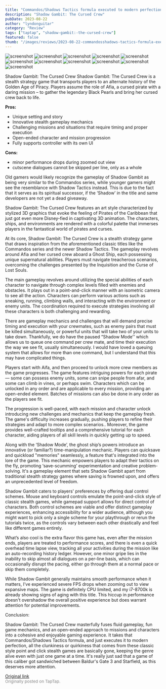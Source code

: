 ```yaml
---
title: "Commandos/Shadows Tactics formula executed to modern perfection | Full Review - Shadow Gambit"
description: "Shadow Gambit: The Cursed Crew"
pubDate: 2023-08-22
author: "lyndonguitar"
category: "Review"
tags: ["taptap", "shadow-gambit:-the-cursed-crew"]
featured: false
thumb: "/images/reviews/2023-08-22-commandosshadows-tactics-formula-executed-to-modern-perfection--full-review---shadow-gamb-0.avif"
---
```


<div class="gallery">
  <img src="/images/reviews/2023-08-22-commandosshadows-tactics-formula-executed-to-modern-perfection--full-review---shadow-gamb-0.avif" alt="screenshot" />
  <img src="/images/reviews/2023-08-22-commandosshadows-tactics-formula-executed-to-modern-perfection--full-review---shadow-gamb-1.avif" alt="screenshot" />
  <img src="/images/reviews/2023-08-22-commandosshadows-tactics-formula-executed-to-modern-perfection--full-review---shadow-gamb-2.avif" alt="screenshot" />
  <img src="/images/reviews/2023-08-22-commandosshadows-tactics-formula-executed-to-modern-perfection--full-review---shadow-gamb-3.avif" alt="screenshot" />
  <img src="/images/reviews/2023-08-22-commandosshadows-tactics-formula-executed-to-modern-perfection--full-review---shadow-gamb-4.avif" alt="screenshot" />
  <img src="/images/reviews/2023-08-22-commandosshadows-tactics-formula-executed-to-modern-perfection--full-review---shadow-gamb-5.avif" alt="screenshot" />
  <img src="/images/reviews/2023-08-22-commandosshadows-tactics-formula-executed-to-modern-perfection--full-review---shadow-gamb-6.avif" alt="screenshot" />
  <img src="/images/reviews/2023-08-22-commandosshadows-tactics-formula-executed-to-modern-perfection--full-review---shadow-gamb-7.avif" alt="screenshot" />
  <img src="/images/reviews/2023-08-22-commandosshadows-tactics-formula-executed-to-modern-perfection--full-review---shadow-gamb-8.avif" alt="screenshot" />
  <img src="/images/reviews/2023-08-22-commandosshadows-tactics-formula-executed-to-modern-perfection--full-review---shadow-gamb-9.avif" alt="screenshot" />
  <img src="/images/reviews/2023-08-22-commandosshadows-tactics-formula-executed-to-modern-perfection--full-review---shadow-gamb-10.avif" alt="screenshot" />
</div>

Shadow Gambit: The Cursed Crew
Shadow Gambit: The Cursed Crew is a stealth strategy game that transports players to an alternate history of the Golden Age of Piracy. Players assume the role of Afia, a cursed pirate with a daring mission – to gather the legendary Black Pearls and bring her cursed crew back to life.


**Pros:**
- Unique setting and story
- Innovative stealth gameplay mechanics
- Challenging missions and situations that require timing and proper execution
- Open-ended character and mission progression
- Fully supports controller with its own UI



**Cons:**
- minor performance drops during zoomed out view
- cutscene dialogues cannot be skipped per line, only as a whole


Old gamers would likely recognize the gameplay of Shadow Gambit as being very similar to the Commandos series, while younger gamers might see the resemblance with Shadow Tactics instead. This is due to the fact that it serves as its spiritual successor, if the ‘Shadow’ in the title and same developers are not yet a dead giveaway.

Shadow Gambit: The Cursed Crew features an art style characterized by stylized 3D graphics that evoke the feeling of Pirates of the Caribbean that just got even more Disney-fied in captivating 3D animation. The characters, ships, and environments are rendered with a colorful palette that immerses players in the fantastical world of pirates and curses.

At its core, Shadow Gambit: The Cursed Crew is a stealth strategy game that draws inspiration from the aforementioned classic titles like the Commandos series and the newer Shadow Tactics. The gameplay revolves around Afia and her cursed crew aboard a Ghost Ship, each possessing unique supernatural abilities. Players must navigate treacherous scenarios, overcoming the challenges presented by the Inquisition and the Curse of Lost Souls.

The main gameplay revolves around utilizing the special abilities of each character to navigate through complex levels filled with enemies and obstacles. It plays out in a point-and-click manner with an isometric camera to see all the action. Characters can perform various actions such as sneaking, running, climbing walls, and interacting with the environment or enemy units. The coordination required to execute strategies involving all these characters is both challenging and rewarding.

There are gameplay mechanics and challenges that will demand precise timing and execution with your crewmates, such as enemy pairs that must be killed simultaneously, or powerful units that will take two of your units to take down. Thankfully, we do have the paused “Shadow Mode'' which allows us to queue one command per crew mate, and time their execution the way we see fit, usually simultaneously. I would have loved a queuing system that allows for more than one command, but I understand that this may have complicated things.

Players start with Aifa, and then proceed to unlock more crew members as the game progresses. The game features intriguing powers for each pirate — some can possess enemy units, some can snipe people from afar, and some can climb in vines, or perhaps swim. Characters which can be unlocked in any order and are applicable to every mission, providing an open-ended element. Batches of missions can also be done in any order as the players see fit.

The progression is well-paced, with each mission and character unlock introducing new challenges and mechanics that keep the gameplay fresh. The game's difficulty increases gradually, pushing players to refine their strategies and adapt to more complex scenarios.. Moreover, the game provides well-crafted tooltips and a comprehensive tutorial for each character, aiding players of all skill levels in quickly getting up to speed.

Along with the ‘Shadow Mode’, the ghost ship’s powers introduce an innovative (or familiar?) time-manipulation mechanic. Players can quicksave and quickload "memories" seamlessly, a feature that's integrated into the lore of the game. This mechanic empowers players to adapt their tactics on the fly, promoting ‘save-scumming’ experimentation and creative problem-solving. It's a gameplay element that sets Shadow Gambit apart from traditional stealth strategy games where saving is frowned upon, and offers an unprecedented level of freedom.

Shadow Gambit caters to players' preferences by offering dual control schemes. Mouse and keyboard controls emulate the point-and-click style of classic stealth games, while gamepad support allows for direct control of characters. Both control schemes are viable and offer distinct gameplay experiences, enhancing accessibility for a wider audience, although you might want to pick only a single scheme for your playthrough or rerun the tutorials twice, as the controls vary between each other drastically and feel like different games entirely.

What’s also cool is the extra flavor this game has, even after the mission ends, players are treated to performance scores, and there is even a quick overhead time lapse view, tracking all your activities during the mission like an auto-recording history ledger. However, one minor gripe lies in the inability to skip almost all dialogues on a per-line basis, which can occasionally disrupt the pacing, either go through them at a normal pace or skip them completely.

While Shadow Gambit generally maintains smooth performance when it matters, I’ve experienced severe FPS drops when zooming out to view expansive maps. The game is definitely CPU limited, and my i7-8700k is already showing signs of aging with this title. This hiccup in performance doesn't overshadow the overall positive experience but does warrant attention for potential improvements.

Conclusion:

Shadow Gambit: The Cursed Crew masterfully fuses fluid gameplay, fun game mechanics, and an open-ended approach to missions and characters into a cohesive and enjoyable gaming experience. It takes that Commandos/Shadows Tactics formula, and just executes it to modern perfection, all the clunkiness or quirkiness that comes from these classic style point and click stealth games are basically gone, keeping the genre alive even with just one game at a time. It's really just sad that a game of this caliber got sandwiched between Baldur's Gate 3 and Starfield, as this deserves more attention.

[Original link](https://www.taptap.io/post/6177343)<br><span style="font-size: 0.95em; color: #888;">Originally posted on TapTap.</span>
